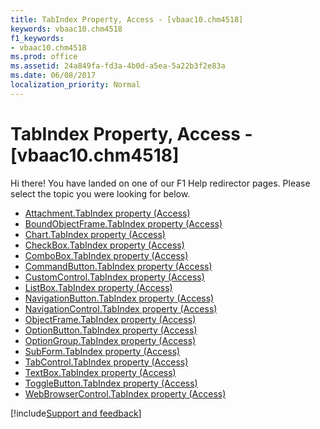 ```yaml
---
title: TabIndex Property, Access - [vbaac10.chm4518]
keywords: vbaac10.chm4518
f1_keywords:
- vbaac10.chm4518
ms.prod: office
ms.assetid: 24a849fa-fd3a-4b0d-a5ea-5a22b3f2e83a
ms.date: 06/08/2017
localization_priority: Normal
---
```



# TabIndex Property, Access - [vbaac10.chm4518]

Hi there! You have landed on one of our F1 Help redirector pages. Please select the topic you were looking for below.

- [Attachment.TabIndex property (Access)](https://msdn.microsoft.com/library/bca68c61-a795-34d9-9e42-97113f1d4387%28Office.15%29.aspx)
- [BoundObjectFrame.TabIndex property (Access)](https://msdn.microsoft.com/library/f312def1-7abe-67e8-7970-60f09f10853a%28Office.15%29.aspx)
- [Chart.TabIndex property (Access)](../api/access.chart.md)
- [CheckBox.TabIndex property (Access)](https://msdn.microsoft.com/library/094064c7-83f3-8d3d-25f2-b5b2956331ef%28Office.15%29.aspx)
- [ComboBox.TabIndex property (Access)](https://msdn.microsoft.com/library/7e04fd77-8f25-eaad-c902-526f69226322%28Office.15%29.aspx)
- [CommandButton.TabIndex property (Access)](https://msdn.microsoft.com/library/f8b37846-6a65-6b39-9234-5cd77049c907%28Office.15%29.aspx)
- [CustomControl.TabIndex property (Access)](https://msdn.microsoft.com/library/2240626f-2aa8-be76-ce5a-b706bcb70de6%28Office.15%29.aspx)
- [ListBox.TabIndex property (Access)](https://msdn.microsoft.com/library/50db3c8f-5bc6-d663-3e07-7014f80188b5%28Office.15%29.aspx)
- [NavigationButton.TabIndex property (Access)](https://msdn.microsoft.com/library/2042a31a-ae68-665b-624e-1a41ad7b7c37%28Office.15%29.aspx)
- [NavigationControl.TabIndex property (Access)](https://msdn.microsoft.com/library/2fc2511e-5a92-7039-cfec-2556b3384fb7%28Office.15%29.aspx)
- [ObjectFrame.TabIndex property (Access)](https://msdn.microsoft.com/library/3eae97f2-daa4-c9e9-2e4e-a17f153d5633%28Office.15%29.aspx)
- [OptionButton.TabIndex property (Access)](https://msdn.microsoft.com/library/a962d94f-9e3d-b52e-1e0b-50aa27b98e58%28Office.15%29.aspx)
- [OptionGroup.TabIndex property (Access)](https://msdn.microsoft.com/library/1ceeb9cd-e9b6-129f-72b9-3d15d9622709%28Office.15%29.aspx)
- [SubForm.TabIndex property (Access)](https://msdn.microsoft.com/library/d135000e-3b91-4646-66b9-e4418321285e%28Office.15%29.aspx)
- [TabControl.TabIndex property (Access)](https://msdn.microsoft.com/library/5c5ac57f-e197-bf4d-d149-1ba07daa4e88%28Office.15%29.aspx)
- [TextBox.TabIndex property (Access)](https://msdn.microsoft.com/library/d52e0839-e0aa-1b67-b075-115ad7b2f774%28Office.15%29.aspx)
- [ToggleButton.TabIndex property (Access)](https://msdn.microsoft.com/library/1712e879-20da-8797-e94d-ee68b0d23c59%28Office.15%29.aspx)
- [WebBrowserControl.TabIndex property (Access)](https://msdn.microsoft.com/library/87661ef2-ce0d-2525-2759-c115e3ac2ab5%28Office.15%29.aspx)

[!include[Support and feedback](~/includes/feedback-boilerplate.md)]